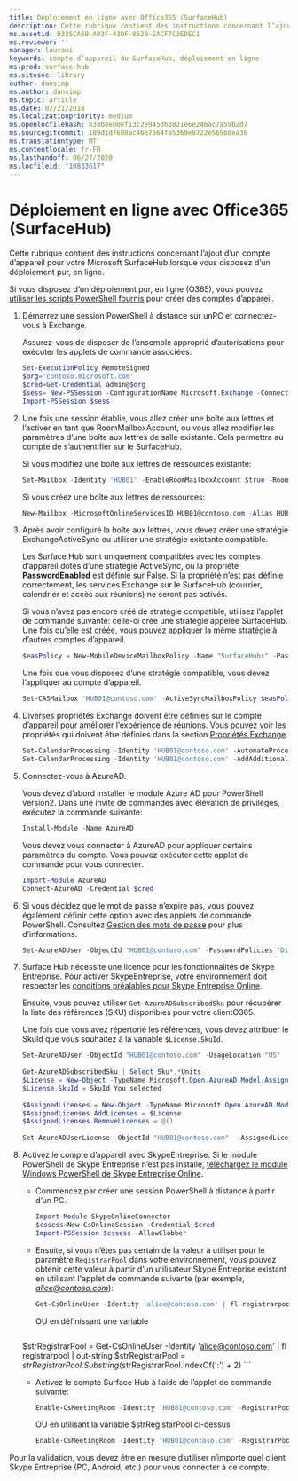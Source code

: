 ```yaml
---
title: Déploiement en ligne avec Office365 (SurfaceHub)
description: Cette rubrique contient des instructions concernant l’ajout d’un compte d’appareil pour votre Microsoft SurfaceHub lorsque vous disposez d’un déploiement pur, en ligne.
ms.assetid: D325CA68-A03F-43DF-8520-EACF7C3EDEC1
ms.reviewer: ''
manager: laurawi
keywords: compte d’appareil du SurfaceHub, déploiement en ligne
ms.prod: surface-hub
ms.sitesec: library
author: dansimp
ms.author: dansimp
ms.topic: article
ms.date: 02/21/2018
ms.localizationpriority: medium
ms.openlocfilehash: b38b8eb0ef13c2e945d63821e6e246ac7a59b2d7
ms.sourcegitcommit: 109d1d7608ac4667564fa5369e8722e569b8ea36
ms.translationtype: MT
ms.contentlocale: fr-FR
ms.lasthandoff: 06/27/2020
ms.locfileid: "10833617"
---
```

# Déploiement en ligne avec Office365 (SurfaceHub)


Cette rubrique contient des instructions concernant l’ajout d’un compte d’appareil pour votre Microsoft SurfaceHub lorsque vous disposez d’un déploiement pur, en ligne.

Si vous disposez d’un déploiement pur, en ligne (O365), vous pouvez [utiliser les scripts PowerShell fournis](appendix-a-powershell-scripts-for-surface-hub.md#create-os356-ps-scripts) pour créer des comptes d’appareil. 

1. Démarrez une session PowerShell à distance sur unPC et connectez-vous à Exchange.

   Assurez-vous de disposer de l’ensemble approprié d’autorisations pour exécuter les applets de commande associées.

   ```PowerShell
   Set-ExecutionPolicy RemoteSigned
   $org='contoso.microsoft.com'
   $cred=Get-Credential admin@$org
   $sess= New-PSSession -ConfigurationName Microsoft.Exchange -ConnectionUri https://outlook.office365.com/powershell-liveid/ -Credential $cred -Authentication Basic -AllowRedirection
   Import-PSSession $sess
   ```

2. Une fois une session établie, vous allez créer une boîte aux lettres et l’activer en tant que RoomMailboxAccount, ou vous allez modifier les paramètres d’une boîte aux lettres de salle existante. Cela permettra au compte de s’authentifier sur le SurfaceHub.

   Si vous modifiez une boîte aux lettres de ressources existante:

   ```PowerShell
   Set-Mailbox -Identity 'HUB01' -EnableRoomMailboxAccount $true -RoomMailboxPassword (ConvertTo-SecureString -String <password> -AsPlainText -Force)
   ```

   Si vous créez une boîte aux lettres de ressources:

   ```PowerShell
   New-Mailbox -MicrosoftOnlineServicesID HUB01@contoso.com -Alias HUB01 -Name "Hub-01" -Room -EnableRoomMailboxAccount $true -RoomMailboxPassword (ConvertTo-SecureString -String <password> -AsPlainText -Force)
   ```

3. Après avoir configuré la boîte aux lettres, vous devez créer une stratégie ExchangeActiveSync ou utiliser une stratégie existante compatible.

   Les Surface Hub sont uniquement compatibles avec les comptes d’appareil dotés d’une stratégie ActiveSync, où la propriété **PasswordEnabled** est définie sur False. Si la propriété n’est pas définie correctement, les services Exchange sur le SurfaceHub (courrier, calendrier et accès aux réunions) ne seront pas activés.

   Si vous n’avez pas encore créé de stratégie compatible, utilisez l’applet de commande suivante: celle-ci crée une stratégie appelée SurfaceHub. Une fois qu’elle est créée, vous pouvez appliquer la même stratégie à d’autres comptes d’appareil.

   ```PowerShell
   $easPolicy = New-MobileDeviceMailboxPolicy -Name "SurfaceHubs" -PasswordEnabled $false -AllowNonProvisionableDevices $True
   ```

   Une fois que vous disposez d’une stratégie compatible, vous devez l’appliquer au compte d’appareil.

   ```PowerShell
   Set-CASMailbox 'HUB01@contoso.com' -ActiveSyncMailboxPolicy $easPolicy.Id
   ```

4. Diverses propriétés Exchange doivent être définies sur le compte d’appareil pour améliorer l’expérience de réunions. Vous pouvez voir les propriétés qui doivent être définies dans la section [Propriétés Exchange](exchange-properties-for-surface-hub-device-accounts.md).

   ```PowerShell
   Set-CalendarProcessing -Identity 'HUB01@contoso.com' -AutomateProcessing AutoAccept -AddOrganizerToSubject $false –AllowConflicts $false –DeleteComments $false -DeleteSubject $false -RemovePrivateProperty $false
   Set-CalendarProcessing -Identity 'HUB01@contoso.com' -AddAdditionalResponse $true -AdditionalResponse "This is a Surface Hub room!"
   ```

5. Connectez-vous à AzureAD.
    
   Vous devez d’abord installer le module Azure AD pour PowerShell version2. Dans une invite de commandes avec élévation de privilèges, exécutez la commande suivante:
    
   ```PowerShell
   Install-Module -Name AzureAD
   ```
   Vous devez vous connecter à AzureAD pour appliquer certains paramètres du compte. Vous pouvez exécuter cette applet de commande pour vous connecter.

   ```PowerShell
   Import-Module AzureAD
   Connect-AzureAD -Credential $cred
   ```

6. Si vous décidez que le mot de passe n’expire pas, vous pouvez également définir cette option avec des applets de commande PowerShell. Consultez [Gestion des mots de passe](password-management-for-surface-hub-device-accounts.md) pour plus d’informations.

   ```PowerShell
   Set-AzureADUser -ObjectId "HUB01@contoso.com" -PasswordPolicies "DisablePasswordExpiration"
   ```

7. Surface Hub nécessite une licence pour les fonctionnalités de Skype Entreprise. Pour activer SkypeEntreprise, votre environnement doit respecter les [conditions préalables pour Skype Entreprise Online](hybrid-deployment-surface-hub-device-accounts.md#skype-for-business-online).
   
   Ensuite, vous pouvez utiliser `Get-AzureADSubscribedSku` pour récupérer la liste des références (SKU) disponibles pour votre clientO365.

   Une fois que vous avez répertorié les références, vous devez attribuer le SkuId que vous souhaitez à la variable `$License.SkuId`.

   ```PowerShell
   Set-AzureADUser -ObjectId "HUB01@contoso.com" -UsageLocation "US"
    
   Get-AzureADSubscribedSku | Select Sku*,*Units
   $License = New-Object -TypeName Microsoft.Open.AzureAD.Model.AssignedLicense
   $License.SkuId = SkuId You selected 
    
   $AssignedLicenses = New-Object -TypeName Microsoft.Open.AzureAD.Model.AssignedLicenses
   $AssignedLicenses.AddLicenses = $License
   $AssignedLicenses.RemoveLicenses = @()
    
   Set-AzureADUserLicense -ObjectId "HUB01@contoso.com"  -AssignedLicenses $AssignedLicenses
   ```

8. Activez le compte d’appareil avec SkypeEntreprise.
   Si le module PowerShell de Skype Entreprise n’est pas installé, [téléchargez le module Windows PowerShell de Skype Entreprise Online](https://www.microsoft.com/download/details.aspx?id=39366). 

   - Commencez par créer une session PowerShell à distance à partir d’un PC.

     ```PowerShell
     Import-Module SkypeOnlineConnector  
     $cssess=New-CsOnlineSession -Credential $cred  
     Import-PSSession $cssess -AllowClobber
     ```

   - Ensuite, si vous n’êtes pas certain de la valeur à utiliser pour le paramètre `RegistrarPool` dans votre environnement, vous pouvez obtenir cette valeur à partir d’un utilisateur Skype Entreprise existant en utilisant l'applet de commande suivante (par exemple, <em>alice@contoso.com</em>):

       ```PowerShell
       Get-CsOnlineUser -Identity 'alice@contoso.com' | fl registrarpool
       ```
       OU en définissant une variable
        
       ```PowerShell
    $strRegistrarPool = Get-CsOnlineUser -Identity 'alice@contoso.com' | fl registrarpool | out-string
    $strRegistrarPool = $strRegistrarPool.Substring($strRegistrarPool.IndexOf(':') + 2)
       ```
        
   - Activez le compte Surface Hub à l’aide de l’applet de commande suivante:
      
       ```PowerShell
       Enable-CsMeetingRoom -Identity 'HUB01@contoso.com' -RegistrarPool yourRegistrarPool -SipAddressType EmailAddress
       ```
        
       OU en utilisant la variable $strRegistarPool ci-dessus
        
       ```PowerShell
       Enable-CsMeetingRoom -Identity 'HUB01@contoso.com' -RegistrarPool $strRegistrarPool -SipAddressType EmailAddress
       ```

Pour la validation, vous devez être en mesure d’utiliser n’importe quel client Skype Entreprise (PC, Android, etc.) pour vous connecter à ce compte.





